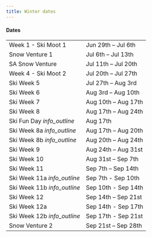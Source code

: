 ```yaml
---
title: Winter dates
---
```

<h4 class='dates-title'>Dates</h4>
<div class='dates-container'>
  <table class='dates'>
    <tr><td>Week 1 - Ski Moot 1</td><td>Jun 29th – Jul 6th</td></tr>
    <tr><td>Snow Venture 1</td><td>Jul 6th – Jul 13th</td></tr>
    <tr><td>SA Snow Venture</td><td>Jul 11th – Jul 20th</td></tr>
    <tr><td>Week 4 - Ski Moot 2</td><td>Jul 20th – Jul 27th</td></tr>
    <tr><td>Ski Week 5</td><td>Jul 27th – Aug 3rd</td></tr>
    <tr><td>Ski Week 6</td><td>Aug 3rd – Aug 10th</td></tr>
    <tr><td>Ski Week 7</td><td>Aug 10th – Aug 17th</td></tr>
    <tr><td>Ski Week 8</td><td>Aug 17th – Aug 24th</td></tr>
    <tr><td>Ski Fun Day <i class='material-icons' title='Our fun one-day event closer to home. More deets to come.'>info_outline</i></td><td>Aug 17th</td></tr>
    <tr><td>Ski Week 8a <i class='material-icons' title='Join us for a half week, or book for the whole week.'>info_outline</i></td><td>Aug 17th – Aug 20th</td></tr>
    <tr><td>Ski Week 8b <i class='material-icons' title='Join us for a half week, or book for the whole week.'>info_outline</i></td><td>Aug 20th – Aug 24th</td></tr>
    <tr><td>Ski Week 9</td><td>Aug 24th – Aug 31st</td></tr>
    <tr><td>Ski Week 10</td><td>Aug 31st – Sep 7th</td></tr>
    <tr><td>Ski Week 11</td><td>Sep 7th – Sep 14th</td></tr>
    <tr><td>Ski Week 11a <i class='material-icons' title='Join us for a half week, or book for the whole week.'>info_outline</i></td><td>Sep 7th - Sep 10th</td></tr>
    <tr><td>Ski Week 11b <i class='material-icons' title='Join us for a half week, or book for the whole week.'>info_outline</i></td><td>Sep 10th - Sep 14th</td></tr>
    <tr><td>Ski Week 12</td><td>Sep 14th – Sep 21st</td></tr>
    <tr><td>Ski Week 12a</td><td>Sep 14th - Sep 17th</td></tr>
    <tr><td>Ski Week 12b <i class='material-icons' title='Join us for a half week!'>info_outline</i></td><td>Sep 17th - Sep 21st</td></tr>
    <tr><td>Snow Venture 2</td><td>Sep 21st – Sep 28th</td></tr>
    <!--<tr><td>Ski Week 14</td><td>Sep 28th – Oct 5th</td></tr>-->
  </table>
</div>
